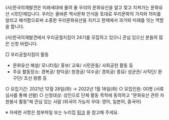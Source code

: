 (사)한국의재발견은 미래세대에 물려 줄 우리의 문화유산을 알고 찾고 지켜가는 문화유산 시민단체입니다. 우리는 올바른 역사문화 인식을 토대로 우리문화의 가치와 의미를 알리고 해석함으로써 소중한 우리문화유산을 지키고 현재에서 과거와 미래를 잇는 역할을 합니다.

(사)한국의재발견에서 우리궁궐지킴이 24기를 모집하고 있으니 관심 있으신 분들의 많은 신청 바랍니다.

□ 우리궁궐지킴이 활동
  - 문화유산 해설/ 모니터링/ 홍보/ 교육/ 시민운동/ 사회공헌 활동 등
  - 주요 활동장소: 경복궁/ 창덕궁/ 창경궁/ 덕수궁/ 경희궁/ 종묘/ 성균관/ 사직단/ 환구단/ 조선 왕릉 등

○ 모집기간: 2021년 12월 28일(화) → 2022년 1월 18일(화)
○ 모집인원: 00명 (서류 심사를 통해 선발)
○ 신청대상: 성인으로 단체 활동 목적에 동의하고 “문화유산 관련 자원봉사 활동”에 관심 있는 사람
  (외국어 가능자 우대: 영어, 일본어, 중국어)

※ 자세한 사항은 첨부파일 또는 누리집 [링크](http://www.rekor.or.kr) 을 참고해 주세요.